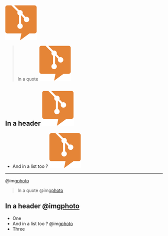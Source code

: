 <img src="assets/img/logo.png" class="photo"/>

> In a quote <img src="assets/img/logo.png" class="photo"/>

## In a header <img src="assets/img/logo.png" class="photo"/>

- And in a list too ? <img src="assets/img/logo.png" class="photo">

---

@img[photo](assets/img/img/logo.png)

> In a quote @img[photo](assets/img/logo.png) 

## In a header @img[photo](assets/img/logo.png)

- One
- And in a list too ? @img[photo](assets/img/logo.png)
- Three

